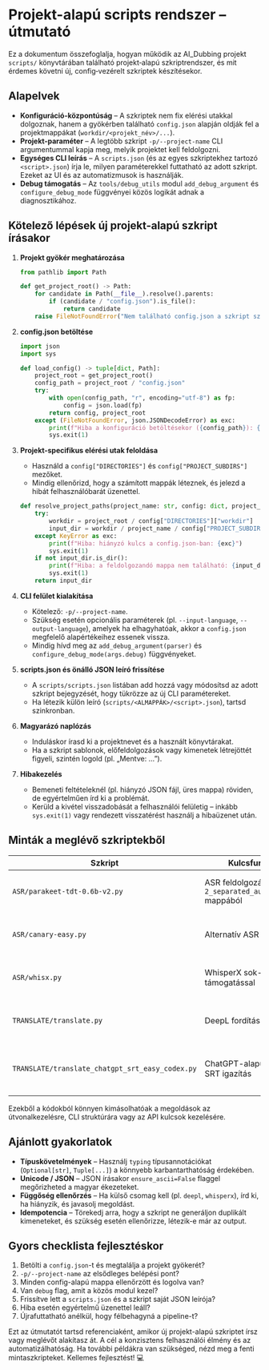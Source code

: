 # Projekt-alapú scripts rendszer – útmutató

Ez a dokumentum összefoglalja, hogyan működik az AI_Dubbing projekt `scripts/` könyvtárában található projekt‑alapú szkriptrendszer, és mit érdemes követni új, config‑vezérelt szkriptek készítésekor.

## Alapelvek

- **Konfiguráció-központúság** – A szkriptek nem fix elérési utakkal dolgoznak, hanem a gyökérben található `config.json` alapján oldják fel a projektmappákat (`workdir/<projekt_név>/...`).
- **Projekt-paraméter** – A legtöbb szkript `-p/--project-name` CLI argumentummal kapja meg, melyik projektet kell feldolgozni.
- **Egységes CLI leírás** – A `scripts.json` (és az egyes szkriptekhez tartozó `<script>.json`) írja le, milyen paraméterekkel futtatható az adott szkript. Ezeket az UI és az automatizmusok is használják.
- **Debug támogatás** – Az `tools/debug_utils` modul `add_debug_argument` és `configure_debug_mode` függvényei közös logikát adnak a diagnosztikához.

## Kötelező lépések új projekt-alapú szkript írásakor

1. **Projekt gyökér meghatározása**
   ```python
   from pathlib import Path

   def get_project_root() -> Path:
       for candidate in Path(__file__).resolve().parents:
           if (candidate / "config.json").is_file():
               return candidate
       raise FileNotFoundError("Nem található config.json a szkript szülő könyvtáraiban.")
   ```

2. **config.json betöltése**
   ```python
   import json
   import sys

   def load_config() -> tuple[dict, Path]:
       project_root = get_project_root()
       config_path = project_root / "config.json"
       try:
           with open(config_path, "r", encoding="utf-8") as fp:
               config = json.load(fp)
           return config, project_root
       except (FileNotFoundError, json.JSONDecodeError) as exc:
           print(f"Hiba a konfiguráció betöltésekor ({config_path}): {exc}")
           sys.exit(1)
   ```

3. **Projekt-specifikus elérési utak feloldása**
   - Használd a `config["DIRECTORIES"]` és `config["PROJECT_SUBDIRS"]` mezőket.
   - Mindig ellenőrizd, hogy a számított mappák léteznek, és jelezd a hibát felhasználóbarát üzenettel.
   ```python
   def resolve_project_paths(project_name: str, config: dict, project_root: Path) -> Path:
       try:
           workdir = project_root / config["DIRECTORIES"]["workdir"]
           input_dir = workdir / project_name / config["PROJECT_SUBDIRS"]["separated_audio_speech"]
       except KeyError as exc:
           print(f"Hiba: hiányzó kulcs a config.json-ban: {exc}")
           sys.exit(1)
       if not input_dir.is_dir():
           print(f"Hiba: a feldolgozandó mappa nem található: {input_dir}")
           sys.exit(1)
       return input_dir
   ```

4. **CLI felület kialakítása**
   - Kötelező: `-p/--project-name`.
   - Szükség esetén opcionális paraméterek (pl. `--input-language`, `--output-language`), amelyek ha elhagyhatóak, akkor a `config.json` megfelelő alapértékeihez essenek vissza.
   - Mindig hívd meg az `add_debug_argument(parser)` és `configure_debug_mode(args.debug)` függvényeket.

5. **scripts.json és önálló JSON leíró frissítése**
   - A `scripts/scripts.json` listában add hozzá vagy módosítsd az adott szkript bejegyzését, hogy tükrözze az új CLI paramétereket.
   - Ha létezik külön leíró (`scripts/<ALMAPPÁK>/<script>.json`), tartsd szinkronban.

6. **Magyarázó naplózás**
   - Induláskor írasd ki a projektnevet és a használt könyvtárakat.
   - Ha a szkript sablonok, előfeldolgozások vagy kimenetek létrejöttét figyeli, szintén logold (pl. „Mentve: …”).

7. **Hibakezelés**
   - Bemeneti feltételeknél (pl. hiányzó JSON fájl, üres mappa) röviden, de egyértelműen írd ki a problémát.
   - Kerüld a kivétel visszadobását a felhasználói felületig – inkább `sys.exit(1)` vagy rendezett visszatérést használj a hibaüzenet után.

## Minták a meglévő szkriptekből

| Szkript | Kulcsfunkció | Megjegyzés |
| --- | --- | --- |
| `ASR/parakeet-tdt-0.6b-v2.py` | ASR feldolgozás `2_separated_audio_speech` mappából | Auto chunk, GPU kezelés, projekt név alapján dolgozik |
| `ASR/canary-easy.py` | Alternatív ASR pipeline | Szintén config‑vezérelt, több opcionális paraméterrel |
| `ASR/whisx.py` | WhisperX sok-GPU támogatással | A projekt könyvtáraiból dolgozik, `-p` paraméterrel |
| `TRANSLATE/translate.py` | DeepL fordítás | A config default nyelvi beállításait használja |
| `TRANSLATE/translate_chatgpt_srt_easy_codex.py` | ChatGPT-alapú fordítás + SRT igazítás | Részletes config betöltés, extra kulcskezelés (keyholder.json) |

Ezekből a kódokból könnyen kimásolhatóak a megoldások az útvonalkezelésre, CLI struktúrára vagy az API kulcsok kezelésére.

## Ajánlott gyakorlatok

- **Típuskövetelmények** – Használj `typing` típusannotációkat (`Optional[str]`, `Tuple[...]`) a könnyebb karbantarthatóság érdekében.
- **Unicode / JSON** – JSON írásakor `ensure_ascii=False` flaggel megőrizheted a magyar ékezeteket.
- **Függőség ellenőrzés** – Ha külső csomag kell (pl. `deepl`, `whisperx`), írd ki, ha hiányzik, és javasolj megoldást.
- **Idempotencia** – Törekedj arra, hogy a szkript ne generáljon duplikált kimeneteket, és szükség esetén ellenőrizze, létezik-e már az output.

## Gyors checklista fejlesztéskor

1. Betölti a `config.json`-t és megtalálja a projekt gyökerét?
2. `-p/--project-name` az elsődleges belépési pont?
3. Minden config-alapú mappa ellenőrzött és logolva van?
4. Van `debug` flag, amit a közös modul kezel?
5. Frissítve lett a `scripts.json` és a szkript saját JSON leírója?
6. Hiba esetén egyértelmű üzenettel leáll?
7. Újrafuttatható anélkül, hogy félbehagyná a pipeline-t?

Ezt az útmutatót tartsd referenciaként, amikor új projekt-alapú szkriptet írsz vagy meglévőt alakítasz át. A cél a konzisztens felhasználói élmény és az automatizálhatóság. Ha további példákra van szükséged, nézd meg a fenti mintaszkripteket. Kellemes fejlesztést! 💻
